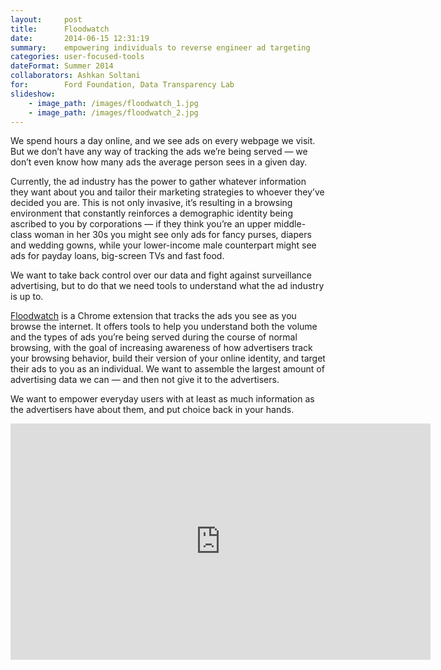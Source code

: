 ```yaml
---
layout:     post
title:      Floodwatch
date:       2014-06-15 12:31:19
summary:    empowering individuals to reverse engineer ad targeting
categories: user-focused-tools
dateFormat: Summer 2014
collaborators: Ashkan Soltani
for:        Ford Foundation, Data Transparency Lab
slideshow:
    - image_path: /images/floodwatch_1.jpg
    - image_path: /images/floodwatch_2.jpg
---
```


We spend hours a day online, and we see ads on every webpage we visit. But we don’t have any way of tracking the ads we’re being served — we don’t even know how many ads the average person sees in a given day.

Currently, the ad industry has the power to gather whatever information they want about you and tailor their marketing strategies to whoever they’ve decided you are. This is not only invasive, it’s resulting in a browsing environment that constantly reinforces a demographic identity being ascribed to you by corporations — if they think you’re an upper middle-class woman in her 30s you might see only ads for fancy purses, diapers and wedding gowns, while your lower-income male counterpart might see ads for payday loans, big-screen TVs and fast food.

We want to take back control over our data and fight against surveillance advertising, but to do that we need tools to understand what the ad industry is up to.

<a href="https://floodwatch.o-c-r.org" target="_blank">Floodwatch</a> is a Chrome extension that tracks the ads you see as you browse the internet. It offers tools to help you understand both the volume and the types of ads you’re being served during the course of normal browsing, with the goal of increasing awareness of how advertisers track your browsing behavior, build their version of your online identity, and target their ads to you as an individual. We want to assemble the largest amount of advertising data we can — and then not give it to the advertisers.

We want to empower everyday users with at least as much information as the advertisers have about them, and put choice back in your hands.

<iframe src="https://player.vimeo.com/video/153158292" width="672" height="378" frameborder="0" webkitallowfullscreen mozallowfullscreen allowfullscreen></iframe>
